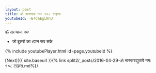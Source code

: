 ```yaml
---
layout: post
title: ॐ दारुणाय नमः १०८ टाइम्स
youtubeId: -E7daEgLNnU
---
```

 
 
 ॐ सरन्याया नमः  
 
 -  जो दूसरों का ध्यान रख सके 
 
  
 
  
 
 
 
 
 
 


{% include youtubePlayer.html id=page.youtubeId %}
 
[Next]({{ site.baseurl }}{% link  split2/_posts/2016-04-29-ॐ भास्करद्युताये नमः १०८ टाइम्स.md%})
 
